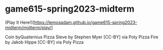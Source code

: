 # game615-spring2023-midterm

(Play It Here!)[https://lemosadam.github.io/game615-spring2023-midterm/midterm/play/]
 
Coin byQuaternius
Pizza Steve by Stephen Myer [CC-BY] via Poly Pizza
Fire by Jakob Hippe [CC-BY] via Poly Pizza
